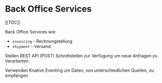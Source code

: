 Back Office Services
====================

[[_TOC_]]

Back Office Services wie
* `invoicing` - Rechnungstellung
* `shipment` - Versand

Stellen REST API (POST) Schnittstellen zur Verfügung um neue Anfragen zu Verarbeiten.

Verwenden Knative Eventing um Daten, von unterschiedlichen Quellen, zu empfangen